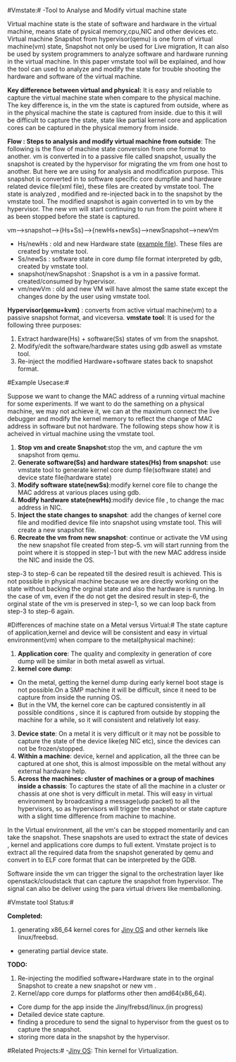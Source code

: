#Vmstate:#
    -Tool to Analyse and Modify virtual machine state

  Virtual machine state  is the state of software and hardware in the virtual machine, means state of pysical memory,cpu,NIC and other devices etc. Virtual machine Snapshot from hypervisor(qemu) is one form of virtual machine(vm) state, Snapshot not only  be used for Live migration, It can also be used by system programmers to analyze software and hardware running in the virtual machine. In this paper vmstate tool will be explained, and how the tool can used to analyze and modify the state for trouble shooting the hardware and software of the virtual machine.  
  
**Key difference between virtual and physical:** It is easy and reliable to capture the virtual machine state when compare to the physical machine.  The key difference is, in the vm the state is captured from outside, where as in the physical machine the state is captured from inside. due to this it will be difficult to capture the state, state like partial kernel core and application cores can be captured in the physical memory from inside. 

**Flow :  Steps to analysis and modify virtual machine from outside**:
The following is the flow of machine state conversion  from one format to another. vm is converted in to a passive file called snapshot, usually the snapshot is created by the hypervisor for migrating the vm from one host to another. But here we are using for analysis and modification purpose. This snapshot is converted in to software specific core dumpfile and hardware related device file(xml file), these files are created by vmstate tool.  The state is analyzed , modified and re-injected back in to the snapshot by the vmstate tool. The modified snapshot is again converted in to vm by the hypervisor. The new vm will start continuing to run from the point where it as been stopped before the state is captured. 
 
  vm-->snapshot-->{Hs+Ss}-->{newHs+newSs}-->newSnapshot-->newVm
 
 -  Hs/newHs : old and new Hardware state ([example file](https://github.com/naredula-jana/vmstate/master/bin/file_devicestate.xml)). These files are created  by vmstate tool.
 -  Ss/newSs : software state in core dump file format interpreted by gdb, created by vmstate tool.
 -  snapshot/newSnapshot : Snapshot is a vm in a passive format. created/consumed by hypervisor. 
 -  vm/newVm : old and new VM will have almost the same state except the changes done by the user using vmstate tool.

**Hypervisor(qemu+kvm)** : converts from active virtual machine(vm) to a passive snapshot format, and viceversa.
**vmstate tool**: It is used for the following  three purposes:
1. Extract  hardware(Hs) + software(Ss) states of vm  from the snapshot.
2. Modify/edit the  software/hardware states using gdb aswell as vmstate tool. 
3. Re-inject the modified Hardware+software states back to snapshot format.


#Example Usecase:#
 
 Suppose we want to change the MAC address of a running virtual machine for some experiments. If we want to do the samething on a physical machine, we may not achieve it, we can at the maximum connect the live debugger and modify the kernel memory to reflect the change of MAC address in software but not hardware. The following steps show how it is acheived in virtual machine using the vmstate tool.

1. **Stop vm and create Snapshot**:stop the vm, and  capture the vm snapshot from qemu.
2. **Generate software(Ss) and hardware states(Hs) from snapshot**: use vmstate tool to generate kernel core dump file(software state) and device state file(hardware state)
3. **Modify software state(newSs)**:modify kernel core file to change the MAC address at various places using gdb.
4. **Modify hardware state(newHs)**:modify device file , to change the mac address in NIC.
5. **Inject the state changes to  snapshot**: add the changes of kernel core file and modified device file into snapshot using vmstate tool. This will create a new snapshot file.
6. **Recreate the vm from new snapshot**: continue or activate the VM using the new snapshot file created from step-5. vm will start running from the point where it is stopped in step-1 but with the new MAC address inside the NIC and inside the OS.

step-3 to step-6 can be repeated till the desired result is achieved. This is not possible in physical machine because we are directly working on the state without backing the orginal state and also the hardware is running. In the case of vm, even if the do not get the desired result in step-6, the orginal state of the vm is preserved in step-1, so we can loop back from step-3 to step-6 again.   

#Differences of machine state on a Metal versus Virtual:#
The state capture of application,kernel and device  will be consistent and easy in virtual environment(vm) when compare to the metal(physical machine):

 1. **Application core**: The quality and complexity in generation of core dump will be similar in both metal aswell as virtual.
 2. **kernel core dump**:  
   - On the metal, getting the kernel dump during early kernel boot stage is not possible.On a SMP machine it will be difficult, since it need to be capture from inside the running OS. 
  - But in the VM, the kernel core can be captured consistently in all possible conditions ,  since it is captured from outside by stopping the machine for a while, so it will consistent and relatively lot easy. 
 3. **Device state**: On a metal it is very difficult or it may not be possible to capture the state of the device like(eg NIC etc), since the devices can not be frozen/stopped. 
 4. **Within a machine**: device, kernel and application, all the three can be captured at one shot, this is almost impossible on the metal without any external hardware help. 
 5. **Across the machines: cluster of machines or a group of machines inside a chassis**: To captures the state of all the machine in a cluster or chassis at one shot is very difficult in metal. This will easy in virtual environment by broadcasting a message(udp packet) to all the hypervisors, so as hypervisors will trigger the snapshot or state capture with a slight time difference from machine to machine. 


In the Virtual environment, all the vm's can be stopped momentarily and can take the snapshot. These snapshots are used to extract  the state of devices , kernel and applications core dumps to full extent. Vmstate project is to extract all the required data from the snapshot generated by qemu and convert in to ELF core format that can be interpreted by the GDB.

Software inside the vm can trigger the signal to the orchestration layer like openstack/cloudstack that can capture the snapshot from hypervisor. The signal can also be deliver using the para virtual drivers like memballoning.


#Vmstate tool Status:#

**Completed:**

 1. generating x86_64 kernel cores for [Jiny OS](https://github.com/naredula-jana/Jiny-Kernel) and other kernels like linux/freebsd.
 - generating partial device state.
 
 

**TODO:**

  1. Re-injecting the modified software+Hardware state in to the orginal Snapshot to  create a new snapshot or new vm . 
  2. Kernel/app core dumps for platforms other then amd64(x86_64).
  - Core dump for the app inside the Jiny/frebsd/linux.(in progress)
  - Detailed device state capture.
  - finding a procedure to send the signal to hypervisor from the guest os to capture the snapshot.
  - storing more data in the snapshot by the hypervisor.


#Related Projects:#
 -[Jiny OS](https://github.com/naredula-jana/Jiny-Kernel): Thin kernel for Virtualization.
 
 